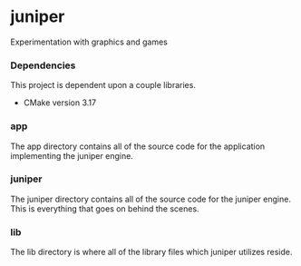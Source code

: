 # juniper
Experimentation with graphics and games

### Dependencies
This project is dependent upon a couple libraries.
* CMake version 3.17

### app
The app directory contains all of the source code for the application implementing the juniper engine.

### juniper
The juniper directory contains all of the source code for the juniper engine. This is everything that goes on behind the scenes.

### lib
The lib directory is where all of the library files which juniper utilizes reside.
